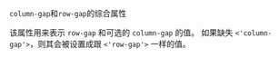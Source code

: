 `column-gap`和`row-gap`的综合属性

该属性用来表示 `row-gap` 和可选的 `column-gap` 的值。
如果缺失 `<'column-gap'>`，则其会被设置成跟 `<'row-gap'>` 一样的值。